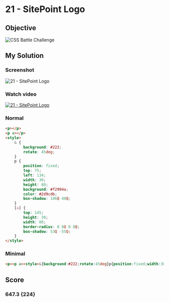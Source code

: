 # 21 - SitePoint Logo

## Objective

![CSS Battle Challenge](https://cssbattle.dev/targets/21.png)

## My Solution

### Screenshot

![21 - SitePoint Logo](https://i.imgur.com/r5SXHZo.jpeg)

### Watch video

[![21 - SitePoint Logo](https://upload.wikimedia.org/wikipedia/commons/b/b8/YouTube_Logo_2017.svg)](https://youtu.be/9ooUA_qrsrs)

### Normal

```html
<p></p>
<p a></p>
<style>
	& {
		background: #222;
		rotate: 45deg;
	}
	p {
		position: fixed;
		top: 75;
		left: 134;
		width: 30;
		height: 80;
		background: #f2994a;
		color: #2d9cdb;
		box-shadow: 106Q 40Q;
	}
	[a] {
		top: 145;
		height: 30;
		width: 80;
		border-radius: 0 8Q 0 8Q;
		box-shadow: 53Q -55Q;
	}
</style>
```

### Minimal

```html
<p><p a><style>&{background:#222;rotate:45deg}p{position:fixed;width:30;height:80;background:#F2994A;top:75;left:134;color:2D9CDB;box-shadow:106q 40q}[a]{height:30;width:80;top:145;border-radius:0 8q 0 8q;box-shadow:53q -55q
```

## Score

### 647.3 {224}
